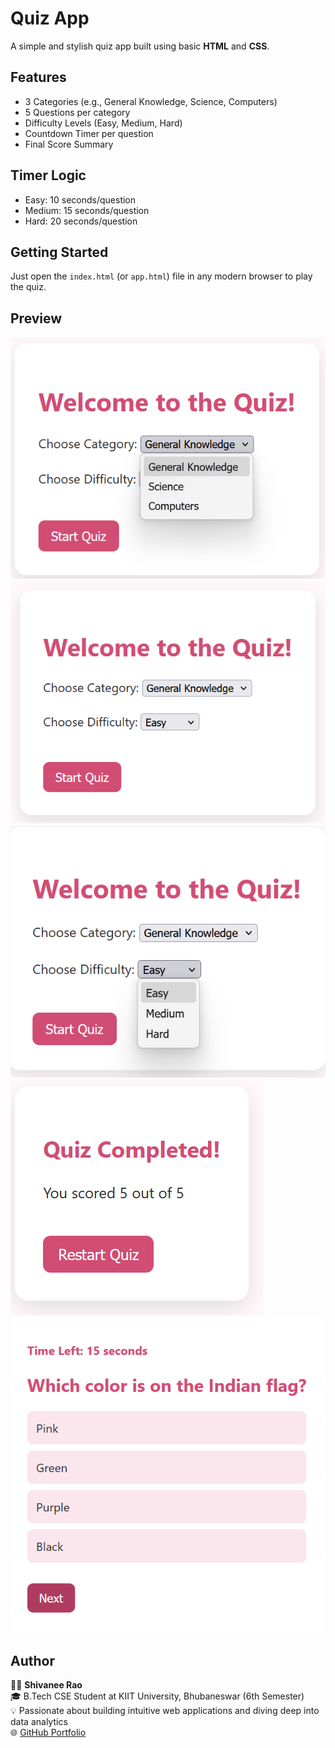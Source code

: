 # Quiz App

A simple and stylish quiz app built using basic **HTML** and **CSS**.

## Features
- 3 Categories (e.g., General Knowledge, Science, Computers)
- 5 Questions per category
- Difficulty Levels (Easy, Medium, Hard)
- Countdown Timer per question
- Final Score Summary

## Timer Logic
- Easy: 10 seconds/question
- Medium: 15 seconds/question
- Hard: 20 seconds/question

## Getting Started
Just open the `index.html` (or `app.html`) file in any modern browser to play the quiz.

## Preview
![Screenshot](Screenshot%202025-05-20%20180138.png)
![Screenshot](Screenshot%202025-05-20%20180206.png)
![Screenshot](Screenshot%202025-05-20%20180413.png)
![Screenshot](Screenshot%202025-05-20%20180517.png)
![Screenshot](Screenshot%202025-05-20%20181032.png)

## Author

👩‍💻 **Shivanee Rao**  
🎓 B.Tech CSE Student at KIIT University, Bhubaneswar (6th Semester)  
💡 Passionate about building intuitive web applications and diving deep into data analytics  
🌐 [GitHub Portfolio](https://github.com/Shivanee11)
